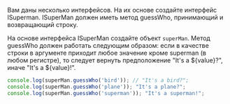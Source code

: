 
Вам даны несколько интерфейсов. На их основе создайте интерфейс ISuperman. ISuperMan должен иметь метод guessWho, принимающий и возвращающий строку.

На основе интерфейса ISuperMan создайте объект `superMan`. Метод guessWho должен работать следующим образом: если в качестве строки в аргументе приходит любое значение кроме superman (в любом регистре), то следует вернуть предположение "It's a ${value}?", иначе "It's a ${value}!".

```typescript
console.log(superMan.guessWho('bird')); // "It's a bird?";
console.log(superMan.guessWho('plane')); "It's a plane?";
console.log(superMan.guessWho('superman')); "It's a superman!";
```
